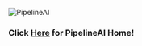 ![PipelineAI](http://pipeline.io/img/pipeline-io-logo-shadow-210x186.png)

### Click [Here](http://pipeline.io) for PipelineAI Home!
